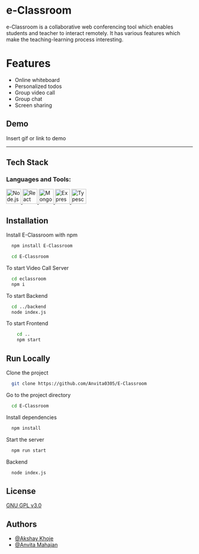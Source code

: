 
#  e-Classroom
e-Classroom is a collaborative web conferencing tool which enables students and teacher to interact remotely. It has various features which make the teaching-learning process interesting.

# Features
- Online whiteboard
- Personalized todos
- Group video call
- Group chat
- Screen sharing

## Demo



Insert gif or link to demo

---
## Tech Stack
<h3 align="left">Languages and Tools:</h3>
<p align="left"> 
  <a href="https://nodejs.org/" target="_blank" rel="noreferrer"> 
    <img src="https://skillicons.dev/icons?i=nodejs&theme=light" alt="Node.js" width="40" height="40"/> 
  </a> 
  <a href="https://reactjs.org/" target="_blank" rel="noreferrer"> 
    <img src="https://skillicons.dev/icons?i=react&theme=light" alt="React" width="40" height="40"/> 
  </a> 
  <a href="https://www.mongodb.com/" target="_blank" rel="noreferrer"> 
    <img src="https://skillicons.dev/icons?i=mongodb&theme=light" alt="Mongodb" width="40" height="40"/> 
  </a> 
  <a href="https://expressjs.com/" target="_blank" rel="noreferrer"> 
    <img src="https://skillicons.dev/icons?i=express&theme=light" alt="Express" width="40" height="40"/> 
  </a> 
  <a href="https://www.typescriptlang.org/" target="_blank" rel="noreferrer"> 
    <img src="https://skillicons.dev/icons?i=typescript&theme=light" alt="Typescript" width="40" height="40"/> 
  </a> 
</p>


## Installation

Install E-Classroom with npm

```bash
  npm install E-Classroom
```
```bash
  cd E-Classroom
```
To start Video Call Server
```bash
  cd eclassroom
  npm i
```
To start Backend
```bash
  cd ../backend
  node index.js
```
To start Frontend
```bash
    cd ..
    npm start
```


## Run Locally

Clone the project

```bash
  git clone https://github.com/Anvita0305/E-Classroom
```

Go to the project directory

```bash
  cd E-Classroom
```

Install dependencies

```bash
  npm install
```

Start the server

```bash
  npm run start
```
Backend
```bash
  node index.js
```


## License

[GNU GPL v3.0](https://choosealicense.com/licenses/mit/)


## Authors

- [@Akshay Khoje](https://www.github.com/akshaykhoje)
- [@Anvita Mahajan](https://github.com/Anvita0305)


